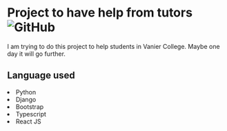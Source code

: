 # Project to have help from tutors <img alt="GitHub" src="https://img.shields.io/github/license/leonellalevy/Online-help-tutoring-project">

I am trying to do this project to help students in Vanier College. Maybe one day it will go further. 

<h2>Language used</h2>
    <li>Python</li>
    <li>Django</li>
    <li>Bootstrap</li>
    <li>Typescript</li>
    <li>React JS</li>
